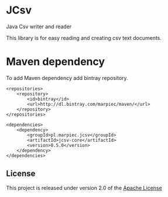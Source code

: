 JCsv
====

Java Csv writer and reader

This library is for easy reading and creating csv text documents.


Maven dependency
===

To add Maven dependency add bintray repository.


    <repositories>
        <repository>
            <id>bintray</id>
            <url>http://dl.bintray.com/marpiec/maven/</url>
        </repository>
    </repositories>

    <dependencies>
        <dependency>
            <groupId>pl.marpiec.jcsv</groupId>
            <artifactId>jcsv-core</artifactId>
            <version>0.5.0</version>
        </dependency>
    </dependencies>

## License
This project is released under version 2.0 of the [Apache License](http://www.apache.org/licenses/LICENSE-2.0) 
